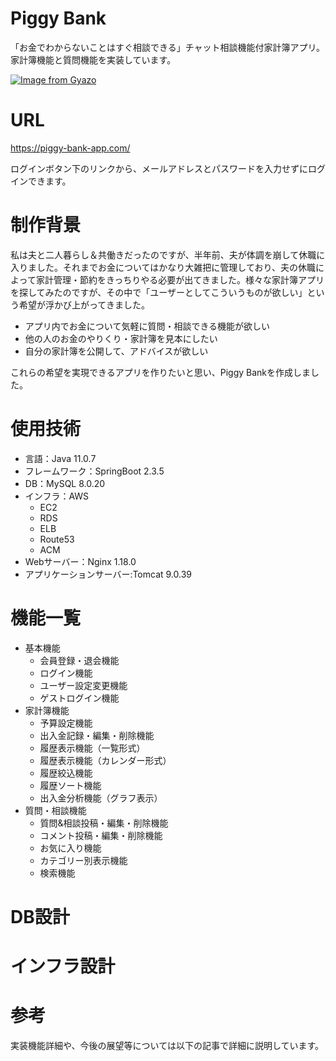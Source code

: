 # Piggy Bank
 
 「お金でわからないことはすぐ相談できる」チャット相談機能付家計簿アプリ。家計簿機能と質問機能を実装しています。
  
[![Image from Gyazo](https://i.gyazo.com/cfa2a5409b4b0f54370f2f2180d32458.gif)](https://gyazo.com/cfa2a5409b4b0f54370f2f2180d32458)

 # URL
 
 https://piggy-bank-app.com/
 
 ログインボタン下のリンクから、メールアドレスとパスワードを入力せずにログインできます。

# 制作背景
私は夫と二人暮らし＆共働きだったのですが、半年前、夫が体調を崩して休職に入りました。それまでお金についてはかなり大雑把に管理しており、夫の休職によって家計管理・節約をきっちりやる必要が出てきました。様々な家計簿アプリを探してみたのですが、その中で「ユーザーとしてこういうものが欲しい」という希望が浮かび上がってきました。

- アプリ内でお金について気軽に質問・相談できる機能が欲しい
- 他の人のお金のやりくり・家計簿を見本にしたい
- 自分の家計簿を公開して、アドバイスが欲しい

これらの希望を実現できるアプリを作りたいと思い、Piggy Bankを作成しました。

 # 使用技術
  
- 言語：Java 11.0.7
- フレームワーク：SpringBoot 2.3.5
- DB：MySQL 8.0.20
- インフラ：AWS
  - EC2
  - RDS
  - ELB
  - Route53
  - ACM
- Webサーバー：Nginx 1.18.0
- アプリケーションサーバー:Tomcat 9.0.39

# 機能一覧
 
- 基本機能
  - 会員登録・退会機能
  - ログイン機能
  - ユーザー設定変更機能
  - ゲストログイン機能
- 家計簿機能
  - 予算設定機能
  - 出入金記録・編集・削除機能
  - 履歴表示機能（一覧形式）
  - 履歴表示機能（カレンダー形式）
  - 履歴絞込機能
  - 履歴ソート機能
  - 出入金分析機能（グラフ表示）
- 質問・相談機能
  - 質問&相談投稿・編集・削除機能
  - コメント投稿・編集・削除機能
  - お気に入り機能
  - カテゴリー別表示機能
  - 検索機能

# DB設計

# インフラ設計

# 参考
実装機能詳細や、今後の展望等については以下の記事で詳細に説明しています。
